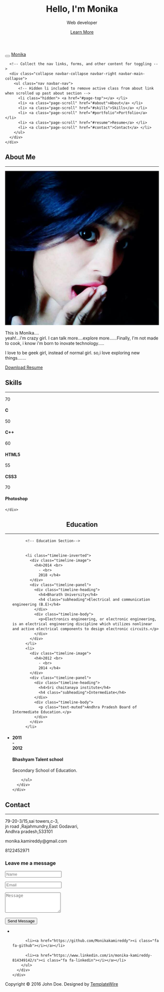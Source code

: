 
<html lang="en">
<head>
<meta charset="utf-8">
<meta name="viewport" content="width=device-width, initial-scale=1">
<title>Monika - web designing</title>
<meta name="description" content="">
<meta name="author" content="">

<!-- Favicons
    ================================================== -->
<link rel="shortcut icon" href="img/favicon.ico" type="image/x-icon">
<link rel="apple-touch-icon" href="img/apple-touch-icon.png">
<link rel="apple-touch-icon" sizes="72x72" href="img/apple-touch-icon-72x72.png">
<link rel="apple-touch-icon" sizes="114x114" href="img/apple-touch-icon-114x114.png">

<!-- Bootstrap -->
<link rel="stylesheet" type="text/css"  href="css/bootstrap.css">
<link rel="stylesheet" type="text/css" href="fonts/font-awesome/css/font-awesome.css">

<!-- Stylesheet
    ================================================== -->
<link rel="stylesheet" type="text/css"  href="css/style.css">
<link rel="stylesheet" type="text/css" href="css/prettyPhoto.css">
<link href='http://fonts.googleapis.com/css?family=Lato:400,700,900,300' rel='stylesheet' type='text/css'>
<link href='http://fonts.googleapis.com/css?family=Open+Sans:400,700,800,600,300' rel='stylesheet' type='text/css'>
<script type="text/javascript" src="js/modernizr.custom.js"></script>

<!-- HTML5 shim and Respond.js for IE8 support of HTML5 elements and media queries -->
<!-- WARNING: Respond.js doesn't work if you view the page via file:// -->
<!--[if lt IE 9]>
      <script src="https://oss.maxcdn.com/html5shiv/3.7.2/html5shiv.min.js"></script>
      <script src="https://oss.maxcdn.com/respond/1.4.2/respond.min.js"></script>
    <![endif]-->
</head>
<body id="page-top" data-spy="scroll" data-target=".navbar-fixed-top">

<!-- Header -->
<header id="header">
  <div class="intro">
    <div class="container">
      <div class="row">
        <div class="intro-text">
          <h1>Hello, I'm <span class="name">Monika</span></h1>
          <p>Web developer</p>
          <a href="#about" class="btn btn-default btn-lg page-scroll">Learn More</a> </div>
      </div>
    </div>
  </div>
</header>
<!-- Navigation -->
<div id="nav">
  <nav class="navbar navbar-custom">
    <div class="container">
      <div class="navbar-header">
        <button type="button" class="navbar-toggle" data-toggle="collapse" data-target=".navbar-main-collapse"> <i class="fa fa-bars"></i> </button>
        <a class="navbar-brand page-scroll" href="#page-top">Monika</a> </div>
      
      <!-- Collect the nav links, forms, and other content for toggling -->
      <div class="collapse navbar-collapse navbar-right navbar-main-collapse">
        <ul class="nav navbar-nav">
          <!-- Hidden li included to remove active class from about link when scrolled up past about section -->
          <li class="hidden"> <a href="#page-top"></a> </li>
          <li> <a class="page-scroll" href="#about">About</a> </li>
          <li> <a class="page-scroll" href="#skills">Skills</a> </li>
          <li> <a class="page-scroll" href="#portfolio">Portfolio</a> </li>
          <li> <a class="page-scroll" href="#resume">Resume</a> </li>
          <li> <a class="page-scroll" href="#contact">Contact</a> </li>
        </ul>
      </div>
    </div>
  </nav>
</div>
<!-- About Section -->
<div id="about">
  <div class="container">
    <div class="section-title text-center center">
      <h2>About Me</h2>
      <hr>
    </div>
    <div class="row">
      <div class="col-md-12 text-center"><img src="img/about.jpg" class="img-responsive"></div>
      <div class="col-md-8 col-md-offset-2">
        <div class="about-text">
          <p>This is Monika....<br>yeah!...i'm crazy girl. I can talk more....explore more......Finally, I'm not made to cook, i know i'm born to inovate technology.....</p>
          <p>I love to be geek girl, instead of normal girl. so,i love exploring new things.......</p>
          <p class="text-center"><a class="btn btn-primary" href="https://drive.google.com/open?id=0B_X4_b3_CPQ4STM0dVdyQUwxcXM"><i class="fa fa-download"></i> Download Resume</a></p>
        </div>
      </div>
    </div>
  </div>
</div>
<!-- Skills Section -->
<div id="skills" class="text-center">
  <div class="container">
    <div class="section-title center">
      <h2>Skills</h2>
      <hr>
    </div>
    <div class="row">
      <div class="col-md-4 col-sm-6 skill"> <span class="chart" data-percent="70"> <span class="percent">70</span> </span>
        <h4>C</h4>
      </div>
      <div class="col-md-4 col-sm-6 skill"> <span class="chart" data-percent="50"> <span class="percent">50</span> </span>
        <h4>C++</h4>
      </div>
      <div class="col-md-4 col-sm-6 skill"> <span class="chart" data-percent="60"> <span class="percent">60</span> </span>
        <h4>HTML5</h4>
      </div>
      <div class="col-md-4 col-sm-6 skill"> <span class="chart" data-percent="55"> <span class="percent">55</span> </span>
        <h4>CSS3</h4>
      </div>
      <div class="col-md-4 col-sm-6 skill"> <span class="chart" data-percent="70"> <span class="percent">70</span> </span>
        <h4>Photoshop</h4>
      </div>
     
    </div>
  </div>
</div>
  <div class="container">
    <div class="section-title center">
      <center><h2>Education</h2></center>
      <hr>
    </div>
    <div class="row">
      <div class="col-lg-12">
        <ul class="timeline">
          
          <!-- Education Section-->
          
          
          <li class="timeline-inverted">
            <div class="timeline-image">
              <h4>2014 <br>
                - <br>
                2018 </h4>
            </div>
            <div class="timeline-panel">
              <div class="timeline-heading">
                <h4>Bharath University</h4>
                <h4 class="subheading">Electrical and communication engineering (B.E)</h4>
              </div>
              <div class="timeline-body">
                <p>Electronics engineering, or electronic engineering, is an electrical engineering discipline which utilizes nonlinear and active electrical components to design electronic circuits.</p>
              </div>
            </div>
          </li>
          <li>
            <div class="timeline-image">
              <h4>2012 <br>
                - <br>
                2014 </h4>
            </div>
            <div class="timeline-panel">
              <div class="timeline-heading">
                <h4>Sri chaitanaya institute</h4>
                <h4 class="subheading">Intermediate</h4>
              </div>
              <div class="timeline-body">
                <p class="text-muted">Andhra Pradesh Board of Intermediate Education.</p>
              </div>
            </div>
          </li>
 <li class="timeline-inverted">
            <div class="timeline-image">
              <h4>2011 <br>
                - <br>
                2012 </h4>
            </div>
            <div class="timeline-panel">
              <div class="timeline-heading">
                <h4>Bhashyam Talent school</h4>
                <h4 class="subheading"></h4>
              </div>
              <div class="timeline-body">
                <p>Secondary School of Education.</p>
              </div>
            </div>
          </li>

        </ul>
      </div>
    </div>
  </div>
</div>
<!-- Contact Section -->
<div id="contact" class="text-center">
  <div class="container">
    <div class="section-title center">
      <h2>Contact</h2>
      <hr>
    </div>
    <div class="col-md-8 col-md-offset-2">
      <div class="col-md-4"> <i class="fa fa-map-marker fa-2x"></i>
        <p>79-20-3/15,sai towers,c-3,<br>
          jn road ,Rajahmundry,East Godavari,<br>Andhra pradesh,533101</p>
      </div>
      <div class="col-md-4"> <i class="fa fa-envelope-o fa-2x"></i>
        <p>monika.kamireddy@gmail.com</p>
      </div>
      <div class="col-md-4"> <i class="fa fa-phone fa-2x"></i>
        <p>8122452971</p>
      </div>
      <div class="clearfix"></div>
    </div>
    <div class="col-md-8 col-md-offset-2">
      <h3>Leave me a message</h3>
      <form name="sentMessage" id="contactForm" novalidate>
        <div class="row">
          <div class="col-md-6">
            <div class="form-group">
              <input type="text" id="name" class="form-control" placeholder="Name" required="required">
              <p class="help-block text-danger"></p>
            </div>
          </div>
          <div class="col-md-6">
            <div class="form-group">
              <input type="email" id="email" class="form-control" placeholder="Email" required="required">
              <p class="help-block text-danger"></p>
            </div>
          </div>
        </div>
        <div class="form-group">
          <textarea name="message" id="message" class="form-control" rows="4" placeholder="Message" required></textarea>
          <p class="help-block text-danger"></p>
        </div>
        <div id="success"></div>
        <button type="submit" class="btn btn-default">Send Message</button>
      </form>
      <div class="social">
        <ul>
          <li><a href="https://www.facebook.com/profile.php?id=100017746242526"><i class="fa fa-facebook"></i></a></li>
          
          
          <li><a href="https://github.com/Monikakamireddy"><i class="fa fa-github"></i></a></li>
          
          <li><a href="https://www.linkedin.com/in/monika-kamireddy-814349142/s"><i class="fa fa-linkedin"></i></a></li>
        </ul>
      </div>
    </div>
  </div>
</div>
<div id="footer">
  <div class="container text-center">
    <div class="fnav">
      <p>Copyright &copy; 2016 John Doe. Designed by <a href="http://www.templatewire.com" rel="nofollow">TemplateWire</a></p>
    </div>
  </div>
</div>
<script type="text/javascript" src="js/jquery.1.11.1.js"></script> 
<script type="text/javascript" src="js/bootstrap.js"></script> 
<script type="text/javascript" src="js/SmoothScroll.js"></script> 
<script type="text/javascript" src="js/easypiechart.js"></script> 
<script type="text/javascript" src="js/jquery.prettyPhoto.js"></script> 
<script type="text/javascript" src="js/jquery.isotope.js"></script> 
<script type="text/javascript" src="js/jquery.counterup.js"></script> 
<script type="text/javascript" src="js/waypoints.js"></script> 
<script type="text/javascript" src="js/jqBootstrapValidation.js"></script> 
<script type="text/javascript" src="js/contact_me.js"></script> 
<script type="text/javascript" src="js/main.js"></script>
</body>
</html>
